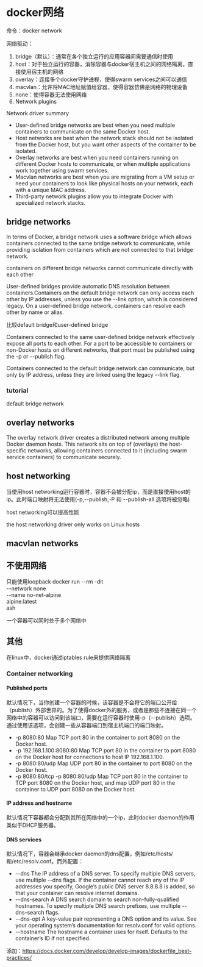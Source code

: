 # docker网络

命令：docker network

网络驱动：

1. bridge（默认）：通常在各个独立运行的应用容器间需要通信时使用
2. host：对于独立运行的容器，消除容器与docker宿主机之间的网络隔离，直接使用宿主机的网络
3. overlay：连接多个docker守护进程，使得swarm services之间可以通信
4. macvlan：允许将MAC地址赋值给容器，使得容器仿佛是网络的物理设备
5. none：使得容器无法使用网络
6. Network plugins

Network driver summary

- User-defined bridge networks are best when you need multiple containers to communicate on the same Docker host.
- Host networks are best when the network stack should not be isolated from the Docker host, but you want other aspects of the container to be isolated.
- Overlay networks are best when you need containers running on different Docker hosts to communicate, or when multiple applications work together using swarm services.
- Macvlan networks are best when you are migrating from a VM setup or need your containers to look like physical hosts on your network, each with a unique MAC address.
- Third-party network plugins allow you to integrate Docker with specialized network stacks.

## bridge networks

In terms of Docker, a bridge network uses a software bridge which allows containers connected to the same bridge network to communicate, while providing isolation from containers which are not connected to that bridge network.

containers on different bridge networks cannot communicate directly with each other

User-defined bridges provide automatic DNS resolution between containers.Containers on the default bridge network can only access each other by IP addresses, unless you use the --link option, which is considered legacy. On a user-defined bridge network, containers can resolve each other by name or alias.

比较default bridge和user-defined bridge

Containers connected to the same user-defined bridge network effectively expose all ports to each other. For a port to be accessible to containers or non-Docker hosts on different networks, that port must be published using the -p or --publish flag.

Containers connected to the default bridge network can communicate, but only by IP address, unless they are linked using the legacy --link flag.

### tutorial

default bridge network

## overlay networks

The overlay network driver creates a distributed network among multiple Docker daemon hosts. This network sits on top of (overlays) the host-specific networks, allowing containers connected to it (including swarm service containers) to communicate securely.

## host networking

当使用host networking运行容器时，容器不会被分配ip，而是直接使用host的ip。此时端口映射将无法使用(-p,--publish,-P 和 --publish-all 选项将被忽略)

host networking可以提高性能

the host networking driver only works on Linux hosts

## macvlan networks

## 不使用网络

只能使用loopback
docker run --rm -dit \
  --network none \
  --name no-net-alpine \
  alpine:latest \
  ash

一个容器可以同时处于多个网络中

## 其他

在linux中，docker通过iptables rule来提供网络隔离

### Container networking

#### Published ports

默认情况下，当你创建一个容器的时候，该容器是不会将它的端口公开给（publish）外部世界的。为了使得docker外的服务，或者是那些不连接在同一个网络中的容器可以访问到该端口，需要在运行容器时使用-p（--publish）选项。通过使用该选项，会创建一些从容器端口到宿主机端口的端口映射。

- -p 8080:80	Map TCP port 80 in the container to port 8080 on the Docker host.
- -p 192.168.1.100:8080:80	Map TCP port 80 in the container to port 8080 on the Docker host for connections to host IP 192.168.1.100.
- -p 8080:80/udp	Map UDP port 80 in the container to port 8080 on the Docker host.
- -p 8080:80/tcp -p 8080:80/udp	Map TCP port 80 in the container to TCP port 8080 on the Docker host, and map UDP port 80 in the container to UDP port 8080 on the Docker host.

#### IP address and hostname

默认情况下容器都会分配到其所在网络中的一个ip，此时docker daemon的作用类似于DHCP服务器。

#### DNS services

默认情况下，容器会继承docker daemon的dns配置，例如/etc/hosts/和/etc/resolv.conf。而外配置：

- --dns	The IP address of a DNS server. To specify multiple DNS servers, use multiple --dns flags. If the container cannot reach any of the IP addresses you specify, Google’s public DNS server 8.8.8.8 is added, so that your container can resolve internet domains.
- --dns-search	A DNS search domain to search non-fully-qualified hostnames. To specify multiple DNS search prefixes, use multiple --dns-search flags.
- --dns-opt	A key-value pair representing a DNS option and its value. See your operating system’s documentation for resolv.conf for valid options.
- --hostname	The hostname a container uses for itself. Defaults to the container’s ID if not specified.

添加：https://docs.docker.com/develop/develop-images/dockerfile_best-practices/
